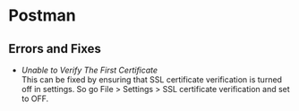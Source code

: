 # Postman

## Errors and Fixes

 - *Unable to Verify The First Certificate*  
   This can be fixed by ensuring that SSL certificate verification is turned off in settings. So go File > Settings > SSL certificate verification and set to OFF.
